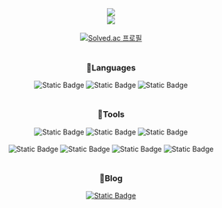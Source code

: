 <div align="center">
  <img src="https://capsule-render.vercel.app/api?type=venom&color=gradient&customColorList=10&height=300&section=header&text=Iucyh's%20GitHub&fontSize=90"/>
</div>

<div align="center">
  <img src="https://github-readme-stats.vercel.app/api?username=IUCyH&show_icons=true&theme=buefy&include_all_commits=true"/>
</div>

<br>

<div align="center">
    <a href="https://solved.ac/bere6363" target="_blank">
        <img src="http://mazassumnida.wtf/api/v2/generate_badge?boj=bere6363" alt="Solved.ac 프로필">
    </a>
</div>

<br>
  
<h3 align="center">📄Languages</h3>
<div align="center">
  <img alt="Static Badge" src="https://img.shields.io/badge/c-20232a.svg?style=for-the-badge&logo=c&logoColor=white">
  <img alt="Static Badge" src="https://img.shields.io/badge/C%2B%2B-color.svg?style=for-the-badge&logo=C%2B%2B&logoColor=white&color=00599C">
  <img alt="Static Badge" src="https://img.shields.io/badge/C%23-color.svg?style=for-the-badge&logo=C%23&logoColor=white&color=512BD4">
</div>

<br>

<h3 align="center">🔧Tools</h3>
<div align="center">
  <img alt="Static Badge" src="https://img.shields.io/badge/github-color.svg?style=for-the-badge&logo=Github&logoColor=white&color=000000">
  <img alt="Static Badge" src="https://img.shields.io/badge/git-color.svg?style=for-the-badge&logo=Git&logoColor=white&color=F05032">
  <img alt="Static Badge" src="https://img.shields.io/badge/notion-color.svg?style=for-the-badge&logo=Notion&logoColor=black&color=ffffff">
</div>

<br>

<div align="center">
  <img alt="Static Badge" src="https://img.shields.io/badge/%20VS-color.svg?style=for-the-badge&logo=Visual%20Studio&logoColor=white&color=5C2D91">
  <img alt="Static Badge" src="https://img.shields.io/badge/VSCode-color.svg?style=for-the-badge&logo=Visual%20Studio%20Code&logoColor=white&color=007ACC">
  <img alt="Static Badge" src="https://img.shields.io/badge/Rider-color.svg?style=for-the-badge&logo=Rider&logoColor=white&color=000000">
  <img alt="Static Badge" src="https://img.shields.io/badge/vim-color.svg?style=for-the-badge&logo=Vim&logoColor=white&color=019733">
</div>

<br>

<h3 align="center">📗Blog</h3>
<div align="center">
  <a href="https://luvdev.tistory.com/">
    <img alt="Static Badge" src="https://img.shields.io/badge/tistory-color.svg?style=for-the-badge&logo=Tistory&logoColor=white&color=red">
  </a>
</div>
